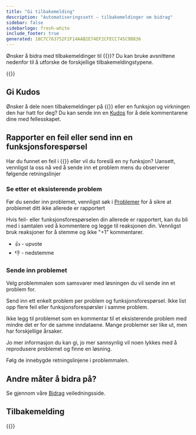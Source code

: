 ```yaml
---
title: "Gi tilbakemelding"
description: "Automatiseringssett – tilbakemeldinger om bidrag"
sidebar: false
sidebarlogo: fresh-white
include_footer: true
generated: 18C7C763752F2F14AAB2E74EF2CFECC745C9B836
---
```


Ønsker å bidra med tilbakemeldinger til {{<product-name>}}? Du kan bruke avsnittene nedenfor til å utforske de forskjellige tilbakemeldingstypene.

{{<toc>}}

## Gi Kudos

Ønsker å dele noen tilbakemeldinger på {{<product-name>}} eller en funksjon og virkningen den har hatt for deg? Du kan sende inn en [Kudos](https://github.com/microsoft/powercat-automation-kit/issues/new?assignees=&labels=automation-kit%2Ckudos&template=4-automation-kit-kudos.yml&title=%5BAutomation+Kit+-+Kudos%5D+Your+summary) for å dele kommentarene dine med fellesskapet.

## Rapporter en feil eller send inn en funksjonsforespørsel

Har du funnet en feil i {{<product-name>}} eller vil du foreslå en ny funksjon? Uansett, vennligst la oss nå ved å sende inn et problem mens du observerer følgende retningslinjer

### Se etter et eksisterende problem

Før du sender inn problemet, vennligst søk i [Problemer](https://github.com/microsoft/automation-kit/issues) for å sikre at problemet ditt ikke allerede er rapportert

Hvis feil- eller funksjonsforespørselen din allerede er rapportert, kan du bli med i samtalen ved å kommentere og legge til reaksjonen din. Vennligst bruk reaksjoner for å stemme og ikke "+1" kommentarer.

- 👍 - upvote
- 👎 - nedstemme

### Sende inn problemet

Velg problemmalen som samsvarer med løsningen du vil sende inn et problem for.

Send inn ett enkelt problem per problem og funksjonsforespørsel. Ikke list opp flere feil eller funksjonsforespørsler i samme problem.

Ikke legg til problemet som en kommentar til et eksisterende problem med mindre det er for de samme inndataene. Mange problemer ser like ut, men har forskjellige årsaker.

Jo mer informasjon du kan gi, jo mer sannsynlig vil noen lykkes med å reprodusere problemet og finne en løsning.

Følg de innebygde retningslinjene i problemmalen.

## Andre måter å bidra på?

Se gjennom våre [Bidrag](/nb/contribution) veiledningsside.

## Tilbakemelding

{{<questions name="/content/nb/contribution/feedback.json" completed="Takk for at du gir tilbakemelding" showNavigationButtons="false" locale="nb">}}
